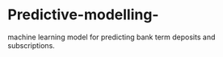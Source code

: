 # Predictive-modelling-
machine learning model for predicting bank term deposits and subscriptions.
